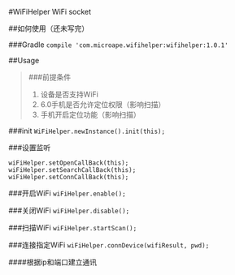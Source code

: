 #WiFiHelper
WiFi socket

##如何使用（还未写完）

###Gradle
`compile 'com.microape.wifihelper:wifihelper:1.0.1'`

##Usage

> ###前提条件
> 1. 设备是否支持WiFi
> 2. 6.0手机是否允许定位权限（影响扫描）
> 3. 手机开启定位功能（影响扫描）

###init 
`WiFiHelper.newInstance().init(this);`

###设置监听
```
wiFiHelper.setOpenCallBack(this);
wiFiHelper.setSearchCallBack(this);
wiFiHelper.setConnCallBack(this);
```

###开启WiFi
`wiFiHelper.enable();`

###关闭WiFi
`wiFiHelper.disable();`

###扫描WiFi
`wiFiHelper.startScan();`

###连接指定WiFi
`wiFiHelper.connDevice(wifiResult, pwd);`

####根据ip和端口建立通讯
```



```